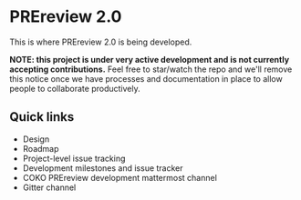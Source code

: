 # PREreview 2.0

This is where PREreview 2.0 is being developed.

**NOTE: this project is under very active development and is not currently accepting contributions.** Feel free to star/watch the repo and we'll remove this notice once we have processes and documentation in place to allow people to collaborate productively.

## Quick links

- Design
- Roadmap
- Project-level issue tracking
- Development milestones and issue tracker
- COKO PREreview development mattermost channel
- Gitter channel